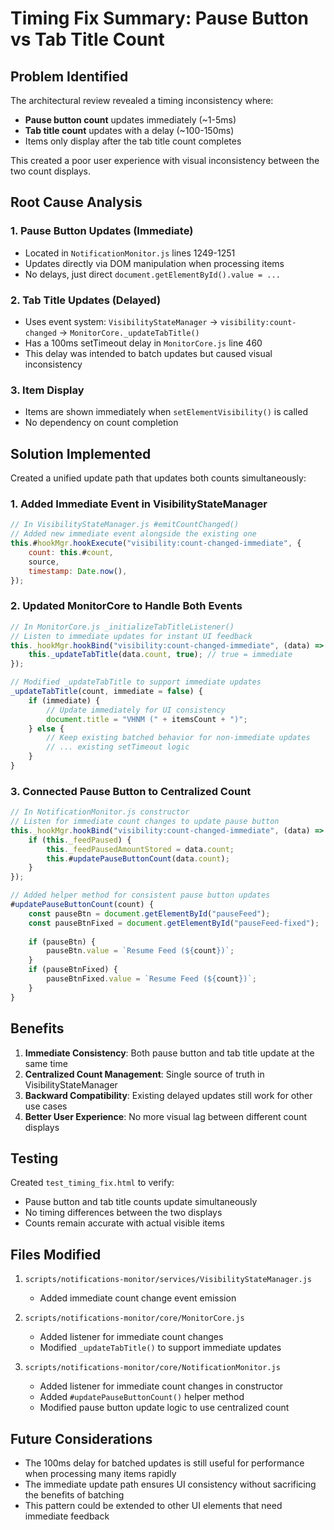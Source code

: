 # Timing Fix Summary: Pause Button vs Tab Title Count

## Problem Identified

The architectural review revealed a timing inconsistency where:
- **Pause button count** updates immediately (~1-5ms)
- **Tab title count** updates with a delay (~100-150ms)
- Items only display after the tab title count completes

This created a poor user experience with visual inconsistency between the two count displays.

## Root Cause Analysis

### 1. Pause Button Updates (Immediate)
- Located in `NotificationMonitor.js` lines 1249-1251
- Updates directly via DOM manipulation when processing items
- No delays, just direct `document.getElementById().value = ...`

### 2. Tab Title Updates (Delayed)
- Uses event system: `VisibilityStateManager` → `visibility:count-changed` → `MonitorCore._updateTabTitle()`
- Has a 100ms setTimeout delay in `MonitorCore.js` line 460
- This delay was intended to batch updates but caused visual inconsistency

### 3. Item Display
- Items are shown immediately when `setElementVisibility()` is called
- No dependency on count completion

## Solution Implemented

Created a unified update path that updates both counts simultaneously:

### 1. Added Immediate Event in VisibilityStateManager
```javascript
// In VisibilityStateManager.js #emitCountChanged()
// Added new immediate event alongside the existing one
this.#hookMgr.hookExecute("visibility:count-changed-immediate", {
    count: this.#count,
    source,
    timestamp: Date.now(),
});
```

### 2. Updated MonitorCore to Handle Both Events
```javascript
// In MonitorCore.js _initializeTabTitleListener()
// Listen to immediate updates for instant UI feedback
this._hookMgr.hookBind("visibility:count-changed-immediate", (data) => {
    this._updateTabTitle(data.count, true); // true = immediate
});

// Modified _updateTabTitle to support immediate updates
_updateTabTitle(count, immediate = false) {
    if (immediate) {
        // Update immediately for UI consistency
        document.title = "VHNM (" + itemsCount + ")";
    } else {
        // Keep existing batched behavior for non-immediate updates
        // ... existing setTimeout logic
    }
}
```

### 3. Connected Pause Button to Centralized Count
```javascript
// In NotificationMonitor.js constructor
// Listen for immediate count changes to update pause button
this._hookMgr.hookBind("visibility:count-changed-immediate", (data) => {
    if (this._feedPaused) {
        this._feedPausedAmountStored = data.count;
        this.#updatePauseButtonCount(data.count);
    }
});

// Added helper method for consistent pause button updates
#updatePauseButtonCount(count) {
    const pauseBtn = document.getElementById("pauseFeed");
    const pauseBtnFixed = document.getElementById("pauseFeed-fixed");
    
    if (pauseBtn) {
        pauseBtn.value = `Resume Feed (${count})`;
    }
    if (pauseBtnFixed) {
        pauseBtnFixed.value = `Resume Feed (${count})`;
    }
}
```

## Benefits

1. **Immediate Consistency**: Both pause button and tab title update at the same time
2. **Centralized Count Management**: Single source of truth in VisibilityStateManager
3. **Backward Compatibility**: Existing delayed updates still work for other use cases
4. **Better User Experience**: No more visual lag between different count displays

## Testing

Created `test_timing_fix.html` to verify:
- Pause button and tab title counts update simultaneously
- No timing differences between the two displays
- Counts remain accurate with actual visible items

## Files Modified

1. `scripts/notifications-monitor/services/VisibilityStateManager.js`
   - Added immediate count change event emission

2. `scripts/notifications-monitor/core/MonitorCore.js`
   - Added listener for immediate count changes
   - Modified `_updateTabTitle()` to support immediate updates

3. `scripts/notifications-monitor/core/NotificationMonitor.js`
   - Added listener for immediate count changes in constructor
   - Added `#updatePauseButtonCount()` helper method
   - Modified pause button update logic to use centralized count

## Future Considerations

- The 100ms delay for batched updates is still useful for performance when processing many items rapidly
- The immediate update path ensures UI consistency without sacrificing the benefits of batching
- This pattern could be extended to other UI elements that need immediate feedback